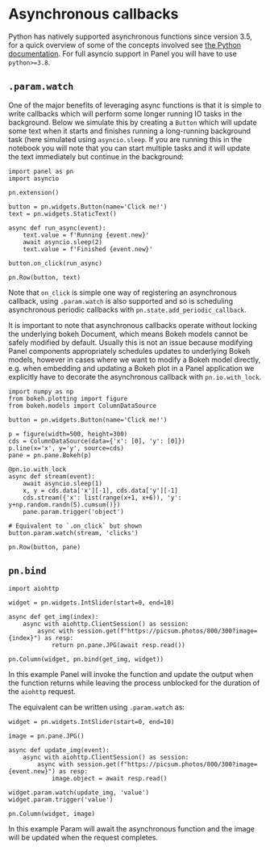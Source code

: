 # Asynchronous callbacks

Python has natively supported asynchronous functions since version 3.5, for a quick overview of some of the concepts involved see [the Python documentation](https://docs.python.org/3/library/asyncio-task.html). For full asyncio support in Panel you will have to use `python>=3.8`.

## `.param.watch`

One of the major benefits of leveraging async functions is that it is simple to write callbacks which will perform some longer running IO tasks in the background. Below we simulate this by creating a `Button` which will update some text when it starts and finishes running a long-running background task (here simulated using `asyncio.sleep`. If you are running this in the notebook you will note that you can start multiple tasks and it will update the text immediately but continue in the background:

```{pyodide}
import panel as pn
import asyncio

pn.extension()

button = pn.widgets.Button(name='Click me!')
text = pn.widgets.StaticText()

async def run_async(event):
    text.value = f'Running {event.new}'
    await asyncio.sleep(2)
    text.value = f'Finished {event.new}'

button.on_click(run_async)

pn.Row(button, text)
```

Note that `on_click` is simple one way of registering an asynchronous callback, using `.param.watch` is also supported and so is scheduling asynchronous periodic callbacks with `pn.state.add_periodic_callback`.

It is important to note that asynchronous callbacks operate without locking the underlying bokeh Document, which means Bokeh models cannot be safely modified by default. Usually this is not an issue because modifying Panel components appropriately schedules updates to underlying Bokeh models, however in cases where we want to modify a Bokeh model directly, e.g. when embedding and updating a Bokeh plot in a Panel application we explicitly have to decorate the asynchronous callback with `pn.io.with_lock`.

```{pyodide}
import numpy as np
from bokeh.plotting import figure
from bokeh.models import ColumnDataSource

button = pn.widgets.Button(name='Click me!')

p = figure(width=500, height=300)
cds = ColumnDataSource(data={'x': [0], 'y': [0]})
p.line(x='x', y='y', source=cds)
pane = pn.pane.Bokeh(p)

@pn.io.with_lock
async def stream(event):
    await asyncio.sleep(1)
    x, y = cds.data['x'][-1], cds.data['y'][-1]
    cds.stream({'x': list(range(x+1, x+6)), 'y': y+np.random.randn(5).cumsum()})
    pane.param.trigger('object')

# Equivalent to `.on_click` but shown
button.param.watch(stream, 'clicks')

pn.Row(button, pane)
```

## `pn.bind`

```{pyodide}
import aiohttp

widget = pn.widgets.IntSlider(start=0, end=10)

async def get_img(index):
    async with aiohttp.ClientSession() as session:
        async with session.get(f"https://picsum.photos/800/300?image={index}") as resp:
            return pn.pane.JPG(await resp.read())

pn.Column(widget, pn.bind(get_img, widget))
```

In this example Panel will invoke the function and update the output when the function returns while leaving the process unblocked for the duration of the `aiohttp` request.

The equivalent can be written using `.param.watch` as:

```{pyodide}
widget = pn.widgets.IntSlider(start=0, end=10)

image = pn.pane.JPG()

async def update_img(event):
    async with aiohttp.ClientSession() as session:
        async with session.get(f"https://picsum.photos/800/300?image={event.new}") as resp:
            image.object = await resp.read()

widget.param.watch(update_img, 'value')
widget.param.trigger('value')

pn.Column(widget, image)
```

In this example Param will await the asynchronous function and the image will be updated when the request completes.
